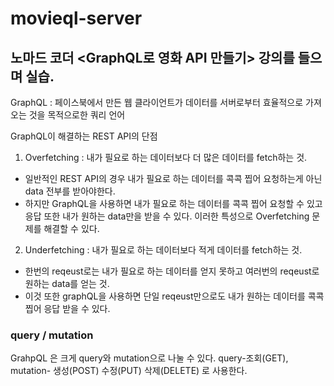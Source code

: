 # movieql-server
## 노마드 코더 <GraphQL로 영화 API 만들기> 강의를 들으며 실습.
GraphQL : 페이스북에서 만든 웹 클라이언트가 데이터를 서버로부터 효율적으로 가져오는 것을 목적으로한 쿼리 언어

GraphQL이 해결하는 REST API의 단점
1. Overfetching : 내가 필요로 하는 데이터보다 더 많은 데이터를 fetch하는 것.
- 일반적인 REST API의 경우 내가 필요로 하는 데이터를 콕콕 찝어 요청하는게 아닌 data 전부를 받아야한다.
- 하지만 GraphQL을 사용하면 내가 필요로 하는 데이터를 콕콕 찝어 요청할 수 있고 응답 또한 내가 원하는 data만을 받을 수 있다.
이러한 특성으로 Overfetching 문제를 해결할 수 있다.

2. Underfetching : 내가 필요로 하는 데이터보다 적게 데이터를 fetch하는 것.
- 한번의 reqeust로는 내가 필요로 하는 데이터를 얻지 못하고 여러번의 reqeust로 원하는 data를 얻는 것.
- 이것 또한 graphQL을 사용하면 단일 reqeust만으로도 내가 원하는 데이터를 콕콕 찝어 응답 받을 수 있다.


### query / mutation
GrahpQL 은 크게 query와 mutation으로 나눌 수 있다.
query-조회(GET), mutation- 생성(POST) 수정(PUT) 삭제(DELETE) 로 사용한다.
